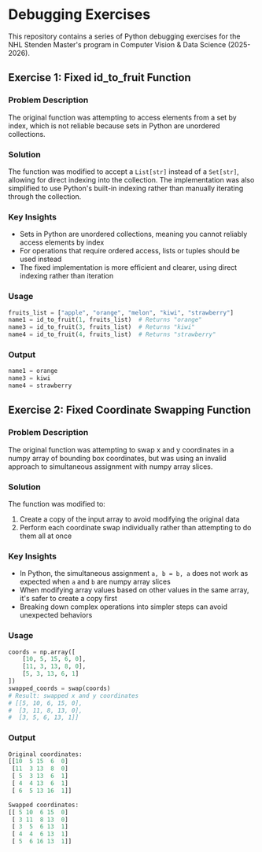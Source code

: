 # Debugging Exercises

This repository contains a series of Python debugging exercises for the NHL Stenden Master's program in Computer Vision & Data Science (2025-2026).

## Exercise 1: Fixed id_to_fruit Function

### Problem Description
The original function was attempting to access elements from a set by index, which is not reliable because sets in Python are unordered collections.

### Solution
The function was modified to accept a `List[str]` instead of a `Set[str]`, allowing for direct indexing into the collection. The implementation was also simplified to use Python's built-in indexing rather than manually iterating through the collection.

### Key Insights
- Sets in Python are unordered collections, meaning you cannot reliably access elements by index
- For operations that require ordered access, lists or tuples should be used instead
- The fixed implementation is more efficient and clearer, using direct indexing rather than iteration

### Usage
```python
fruits_list = ["apple", "orange", "melon", "kiwi", "strawberry"]
name1 = id_to_fruit(1, fruits_list)  # Returns "orange"
name3 = id_to_fruit(3, fruits_list)  # Returns "kiwi"
name4 = id_to_fruit(4, fruits_list)  # Returns "strawberry"
```
### Output
```python
name1 = orange
name3 = kiwi
name4 = strawberry
```

## Exercise 2: Fixed Coordinate Swapping Function

### Problem Description
The original function was attempting to swap x and y coordinates in a numpy array of bounding box coordinates, but was using an invalid approach to simultaneous assignment with numpy array slices.

### Solution
The function was modified to:
1. Create a copy of the input array to avoid modifying the original data
2. Perform each coordinate swap individually rather than attempting to do them all at once

### Key Insights
- In Python, the simultaneous assignment `a, b = b, a` does not work as expected when `a` and `b` are numpy array slices
- When modifying array values based on other values in the same array, it's safer to create a copy first
- Breaking down complex operations into simpler steps can avoid unexpected behaviors

### Usage
```python
coords = np.array([
    [10, 5, 15, 6, 0],
    [11, 3, 13, 8, 0],
    [5, 3, 13, 6, 1]
])
swapped_coords = swap(coords)
# Result: swapped x and y coordinates
# [[5, 10, 6, 15, 0],
#  [3, 11, 8, 13, 0],
#  [3, 5, 6, 13, 1]]
```
### Output
```python
Original coordinates:
[[10  5 15  6  0]
 [11  3 13  8  0]
 [ 5  3 13  6  1]
 [ 4  4 13  6  1]
 [ 6  5 13 16  1]]

Swapped coordinates:
[[ 5 10  6 15  0]
 [ 3 11  8 13  0]
 [ 3  5  6 13  1]
 [ 4  4  6 13  1]
 [ 5  6 16 13  1]]
```

